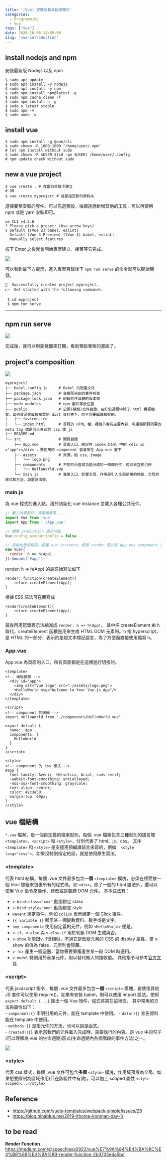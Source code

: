 ```yaml
---
title: '[Vue] 安裝及基本組成簡介'
categories:
  - Programming
  - Vue
tags: ["Vue"]
date: 2020-10-06 14:59:00
slug: "vue-introduction"
---
```

## install nodejs and npm
安裝最新版 Nodejs 以及 npm
<!--more-->
```
$ sudo apt update
$ sudo apt install -y nodejs
$ sudo apt install -y npm
$ sudo npm install npm@latest -g
$ sudo npm cache clean -f
$ sudo npm install n -g
$ sudo n latest stable
$ sudo npm -v
$ sudo node -v
```

## install vue
```
$ sudo npm install -g @vue/cli
$ sudo chown -R 1000:1000 "/home/user/.npm"
# let npm install without sudo
$ sudo chown -R $USER:$(id -gn $USER) /home/user/.config
# npm update check without sudo
```

## new a vue project
```
$ vue create . # 在當前目錄下建立
# OR
$ vue create myproject # 或是指定新的資料夾
```
選擇要預安裝的套件。可以先選預設，後續還想新增其他的工具，可以再使用 npm 或是 yarn 安裝即可。
```
ue CLI v4.5.6
? Please pick a preset: (Use arrow keys)
❯ Default ([Vue 2] babel, eslint)
  Default (Vue 3 Preview) ([Vue 3] babel, eslint)
  Manually select features
```
按下 Enter 之後就會開始專案建立，接著等它完成。

![](https://imgur.com/h7SoLPG.png)

可以看到最下方提示，進入專案目錄後下 `npm run serve` 的命令就可以開始開發。
```
🎉  Successfully created project myproject.
👉  Get started with the following commands:

 $ cd myproject
 $ npm run serve
```

--------------------------------------

## npm run serve
![](https://imgur.com/CYuCJvb.png)

完成後，就可以用瀏覽器來打開，看到預設專案的畫面了。

## project's composition
![](https://imgur.com/HB0ZoR1.png)

```
myproject/
├── babel.config.js     # Babel 的配置文件
├── package.json        # 專案所用到的套件列表
├── package-lock.json   # 紀錄套件具體的版本號
├── node_modules        # npm 套件存放位置
├── public              # 公開(靜態)文件目錄，在打包過程中除了 html 模板檔案，其他資源會直接複製到 dist 資料夾下，而不需要編譯和壓縮。
│   ├── favicon.ico
│   └── index.html      # 首頁的 HTML 檔，裡面不會有主要內容，可編輯網頁所需的 meta tag 或是引入外部的 css 或 js
├── README.md
└── src                 # 開發目錄
    ├── App.vue         # 頁面入口，綁定在 index.html 中的 <div id ="app"></div> ，要使用的 component 皆會掛在 App.vue 底下
    ├── assets          # 資源，如 css、image
    │   └── logo.png    
    ├── components      # 不同的內容或功能分成的一個個元件，可以被互相引用
    │   └── HelloWorld.vue
    └── main.js         # 專案入口，影響全局，作用是引入全局使用的模組、全局的樣式和方法、設置路由等。
```


### main.js
為 vue 程式的進入點，用於初始化 vue instance 並載入各種公共元件。
```js
// 載入所需套件、專案檔案等...
import Vue from 'vue'
import App from './App.vue'

// 關閉 production 提示功能
Vue.config.productionTip = false

// 初始化應用程序，創建 vue instance，使用 render 函式將 App.vue component 渲染出來，然後將程序掛載在 DOM 上面，html 中 id 為 app 的元素
new Vue({
  render: h => h(App),
}).$mount('#app')
```

render: h => h(App) 的最原始寫法如下
```
render: function(createElement){
    return createElement(App);
}
```
根據 ES6 語法可在簡寫成 
```
render(createElement){
    return createElement(App);
}
```
最後再用箭頭表示法縮減成 `render: h => h(App)`。
其中把 createElement 由 h 取代，createElement 函數是用來生成 HTML DOM 元素的。h 指 hyperscript，是 HTML 的一部分，表示的是超文本標記語言，為了方便而直接使用縮寫 h。

### App.vue
App.vue 為頁面的入口，所有頁面都是在這裡進行切換的。
```vue
<template>
<!-- 模板標籤 -->
  <div id="app">
    <img alt="Vue logo" src="./assets/logo.png">
    <HelloWorld msg="Welcome to Your Vue.js App"/>
  </div>
</template>

<script>
<!-- component 的邏輯 -->
import HelloWorld from './components/HelloWorld.vue'

export default {
  name: 'App',
  components: {
    HelloWorld
  }
}
</script>

<style>
<!-- component 的 css 樣式 -->
#app {
  font-family: Avenir, Helvetica, Arial, sans-serif;
  -webkit-font-smoothing: antialiased;
  -moz-osx-font-smoothing: grayscale;
  text-align: center;
  color: #2c3e50;
  margin-top: 60px;
}
</style>
```
## vue 檔結構

`*.vue` 檔案，是一個自定義的檔案型別，每個 .vue 檔案包含三種型別的語言塊 `<template>`、`<script>` 和 `<style>`，分別代表了 html、js、css。
其中 `<template>` 和 `<style>` 是支援用預編譯語言來寫的，例如　`<style lang="scss">`，如果沒特別指定的話，就是使用原生寫法。

### &#060;template&#062;
代表 html 結構，每個 .vue 文件最多包含**一個** `<template>` 模塊，必須在裡面放一個 html 標籤來包裹所有的程式碼，如 `<div>`。除了一般的 html 語法外，還可以使用 Vue 指令來操作、修改或是裝飾 DOM 元件。
基本語法有：
- `v-bind:class="xxx"` 動態綁定 class
- `v-bind:style="ooo"` 動態綁定 style
- `@event` 綁定事件，例如 `@click` 表示綁定一個 Click 事件。
- `{{ variable }}` 顯示某一個變數資料、數字或是文字。
- `<my-component>` 使用自定義的元件，例如 `<HelloWorld>` 便是。
- `v-if`、`v-else` 與 `v-else-if` 用於判斷 DOM 生成與否。
- `v-show` 功能跟v-if很相似，不過它是改變元素的 CSS 的 display 屬性，當 v-show 的值為 false，元素則會隱藏。
- `v-for` 產生一個迴圈，當你需要重複產生某一段 DOM 時適用。
- `v-model` 特別用於表單元件，用以替代輸入的接收值。
其他指令可參考[官方文件](https://vuejs.org/v2/guide/syntax.html)

### &#060;script&#062;
代表 javascript 指令，每個 .vue 文件最多包含**一個** `<script>` 模塊，要使用其他 JS 套件可以使用 require()。如果有安裝 babel，則可以使用 import 語法。使用 `export default {...}` 匯出一個 Vue 物件，程式將寫在這裡面。
其中常用的方法與屬性如下：  
- `component:{}` 申明引用的元件，能在 template 中使用。
- `data(){}` 宣告資料能在 template 中使用。  
- `methods:{}` 是指元件的方法，也可以說是函式。  
- `created(){}` 表示當我們的元件載入完成時，需要執行的內容。是 vue 中的勾子(可以理解為 vue 的生命週期)函式(生命週期內各個階段的事件方法)之一。  

![](https://imgur.com/rgg2soY.png)

### &#060;style&#062;
代表 css 樣式，每個 .vue 文件可包含**多個** `<style>` 模塊，作用域預設為全局，如果想要限制為區域作用(只在該組件中有效)，可以加上 scoped 屬性 `<style scoped>...</style>`

## Reference
- https://github.com/vuejs-templates/webpack-simple/issues/29
- https://blog.hinablue.me/2019-ithome-ironman-day-1/

## to be read
**Render Function**
https://medium.com/@speechless0922/vue%E7%9A%84%E4%BA%8C%E4%B8%89%E4%BA%8B-render-function-2b3705e4a5bd
